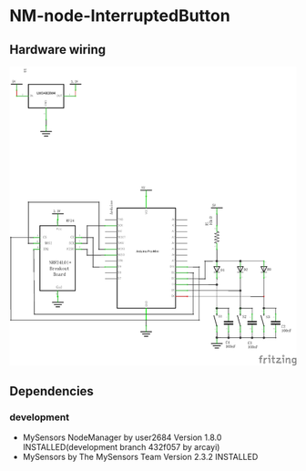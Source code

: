 # NM-node-InterruptedButton

## Hardware wiring

![wiring](schematics/sensor-node.arduinopromini+nrf24.button-interrupt_schem.png?raw=true "wiring")

## Dependencies
### development
- MySensors NodeManager by user2684 Version 1.8.0 INSTALLED(development branch 432f057 by arcayi)
- MySensors by The MySensors Team Version 2.3.2 INSTALLED
